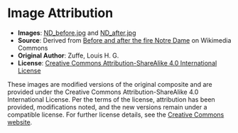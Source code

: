 # Image Attribution

- **Images**: [ND_before.jpg](./ND_before.jpg) and [ND_after.jpg](./ND_after.jpg)
- **Source**: Derived from [Before and after the fire Notre Dame](https://commons.wikimedia.org/wiki/File:Before_and_after_the_fire_Notre_Dame.jpg) on Wikimedia Commons  
- **Original Author**: Zuffe, Louis H. G.  
- **License**: [Creative Commons Attribution-ShareAlike 4.0 International License](https://creativecommons.org/licenses/by-sa/4.0/)  

These images are modified versions of the original composite and are provided under the Creative Commons Attribution-ShareAlike 4.0 International License. Per the terms of the license, attribution has been provided, modifications noted, and the new versions remain under a compatible license. For further license details, see the [Creative Commons website](https://creativecommons.org/licenses/by-sa/4.0/).